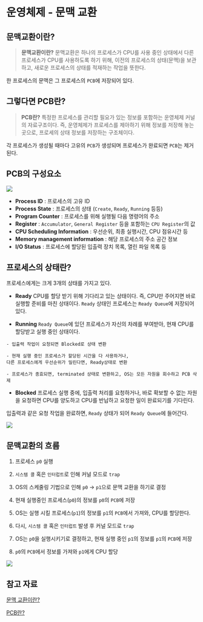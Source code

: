 # 운영체제 - 문맥 교환

## 문맥교환이란?

>**문맥교환이란?**
문맥교환은 하나의 프로세스가 CPU를 사용 중인 상태에서 다른 프로세스가 CPU를 사용하도록 하기 위해, 이전의 프로세스의 상태(문맥)을 보관하고, 새로운 프로세스의 상태를 적재하는 작업을 뜻한다.

한 프로세스의 문맥은 그 프로세스의 `PCB`에 저장되어 있다.


## 그렇다면 PCB란?

>**PCB란?**
특정한 프로세스를 관리할 필요가 있는 정보를 포함하는 운영체제 커널의 자료구조이다.
즉, 운영체제가 프로세스를 제아하기 위해 정보를 저장해 놓는 곳으로, 프로세의 상태 정보를 저장하는 구조체이다.


각 프로세스가 생성될 때마다 고유의 `PCB`가 생성되며 프로세스가 완료되면 `PCB`는 제거된다.


## PCB의 구성요소
![](https://img1.daumcdn.net/thumb/R1280x0/?scode=mtistory2&fname=https%3A%2F%2Fblog.kakaocdn.net%2Fdn%2FVXBmD%2FbtrtADpaHoj%2FvDizu05LeysOIGF06Sjd1K%2Fimg.png)

- **Process ID** : 프로세스의 고유 ID
- **Process State** : 프로세스의 상태 (`Create`, `Ready`, `Running` 등등)
- **Program Counter** : 프로세스를 위해 실행될 다음 명령어의 주소
- **Register** : `Accumulator`, `General Register` 등을 포함하는 `CPU Register`의 값
- **CPU Scheduling Information** : 우선순위, 최종 실행시간, CPU 점유시간 등
- **Memory management information** : 해당 프로세스의 주소 공간 정보
- **I/O Status** : 프로세스에 할당된 입출력 장치 목록, 열린 파일 목록 등


## 프로세스의 상태란?
프로세스에게는 크게 3개의 상태를 가지고 있다.

- **Ready**
  CPU를 할당 받기 위해 기다리고 있는 상태이다. 즉, CPU만 주어지면 바로 실행할 준비를 마친 상태이다.
  `Ready` 상태인 프로세스는 `Ready Queue`에 저장되어 있다.

- **Running**
  `Ready Queue`에 있던 프로세스가 자신의 차례를 부여받아, 현재 CPU를 할당받고 실행 중인 상태이다.
```
- 입출력 작업이 요청되면 Blocked로 상태 변환

- 현재 실행 중인 프로세스가 할당된 시간을 다 사용하거나, 
다른 프로세스에게 우선순위가 밀린다면, Ready상태로 변환

- 프로세스가 종효되면, terminated 상태로 변환하고, OS는 모든 자원을 회수하고 PCB 삭제
```


- **Blocked**
  프로세스 실행 중에, 입출력 처리를 요청하거나, 바로 확보할 수 없는 자원을 요청하면 CPU를 양도하고 CPU를 반납하고 요청한 일이 완료되기를 기다린다.

입출력과 같은 요청 작업을 완료하면, `Ready` 상태가 되어 `Ready Queue`에 들어간다.

![](https://img1.daumcdn.net/thumb/R1280x0/?scode=mtistory2&fname=https%3A%2F%2Fblog.kakaocdn.net%2Fdn%2FbNNz9y%2FbtrASB5AEN3%2F5nwzfO0g8MGMjGMZsv3J40%2Fimg.png)


## 문맥교환의 흐름

1. 프로세스 `p0` 실행

2. `시스템 콜` 혹은 `인터럽트`로 인해 커널 모드로 `trap`

3. OS의 스케줄링 기법으로 인해 `p0` -> `p1`으로 문맥 교환을 하기로 결정

4. 현재 실행중인 프로세스(`p0`)의 정보를 `p0`의 `PCB`에 저장

5. OS는 실행 시킬 프로세스(`p1`)의 정보를 `p1`의 `PCB`에서 가져와, CPU를 할당한다.

6. 다시, `시스템 콜` 혹은 `인터럽트` 발생 후 커널 모드로 `trap`

7. OS는 `p0`을 실행시키기로 결정하고, 현재 실행 중인 `p1`의 정보를 `p1`의 `PCB`에 저장

8. `p0`의 `PCB`에서 정보를 가져와 `p1`에게 CPU 할당


![](https://img1.daumcdn.net/thumb/R1280x0/?scode=mtistory2&fname=https%3A%2F%2Fblog.kakaocdn.net%2Fdn%2F0MMm6%2FbtrHKoMZjod%2FMuJ98Ykx9FNlc5k6MeuYQk%2Fimg.png)


## 참고 자료

[문맥 교환이란?](https://j-su2.tistory.com/63)

[PCB란?](https://dev-mystory.tistory.com/119)